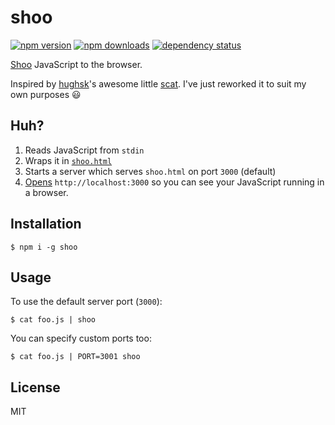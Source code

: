 # shoo

[![npm version](https://img.shields.io/npm/v/shoo.svg?style=flat-square)](https://www.npmjs.com/package/shoo)
[![npm downloads](https://img.shields.io/npm/dm/shoo.svg?style=flat-square)](https://www.npmjs.com/package/shoo)
[![dependency status](https://david-dm.org/tanem/shoo.svg?style=flat-square)](https://david-dm.org/tanem/shoo)

[Shoo](http://dictionary.reference.com/browse/shoo) JavaScript to the browser.

Inspired by [hughsk](https://github.com/hughsk)'s awesome little [scat](https://github.com/hughsk/scat). I've just reworked it to suit my own purposes :smiley:

## Huh?

1. Reads JavaScript from `stdin`
2. Wraps it in [`shoo.html`](lib/shoo.html)
3. Starts a server which serves `shoo.html` on port `3000` (default)
4. [Opens](https://github.com/domenic/opener) `http://localhost:3000` so you can see your JavaScript running in a browser.

## Installation

```
$ npm i -g shoo
```

## Usage

To use the default server port (`3000`):

```
$ cat foo.js | shoo
```

You can specify custom ports too:

```
$ cat foo.js | PORT=3001 shoo
```

## License

MIT
